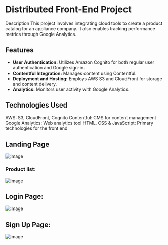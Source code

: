# Distributed Front-End Project
Description
This project involves integrating cloud tools to create a product catalog for an appliance company. It also enables tracking performance metrics through Google Analytics.

## Features
- **User Authentication:** Utilizes Amazon Cognito for both regular user authentication and Google sign-in.
- **Contentful Integration:** Manages content using Contentful.
- **Deployment and Hosting:** Employs AWS S3 and CloudFront for storage and content delivery.
- **Analytics:** Monitors user activity with Google Analytics.

## Technologies Used
AWS: S3, CloudFront, Cognito
Contentful: CMS for content management
Google Analytics: Web analytics tool
HTML, CSS & JavaScript: Primary technologies for the front end

## Landing Page
![image](https://github.com/user-attachments/assets/eb1fccab-5cb7-4c66-ad76-8c3eb4d24785)

### Product list:
![image](https://github.com/user-attachments/assets/43ef2a34-ec18-417f-a054-cd5e12dc117f)

## Login Page:
![image](https://github.com/user-attachments/assets/1b4bfa1b-9f10-4852-b3ae-7cdca29a18f9)

## Sign Up Page:
![image](https://github.com/user-attachments/assets/704cf90d-9746-4862-ba90-14ff83f925ad)
